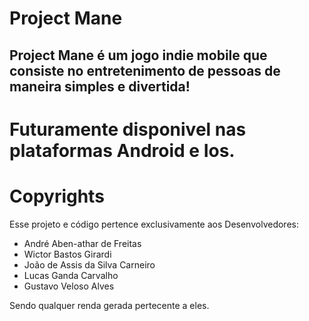 # Project Mane

## Project Mane é um jogo indie mobile que consiste no entretenimento de pessoas de maneira simples e divertida!
# Futuramente disponivel nas plataformas Android e Ios.






# Copyrights 
Esse projeto e código pertence exclusivamente aos Desenvolvedores:
* André Aben-athar de Freitas 
* Wictor Bastos Girardi 
* João de Assis da Silva Carneiro 
* Lucas Ganda Carvalho 
* Gustavo Veloso Alves

Sendo qualquer renda gerada pertecente a eles.
